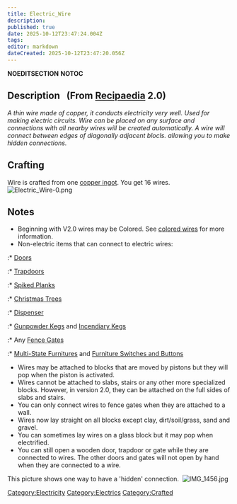 ```yaml
---
title: Electric_Wire
description: 
published: true
date: 2025-10-12T23:47:24.004Z
tags: 
editor: markdown
dateCreated: 2025-10-12T23:47:20.056Z
---
```


__NOEDITSECTION__ __NOTOC__

## Description   (From [Recipaedia](Recipaedia "wikilink") 2.0)

*A thin wire made of copper, it conducts electricity very well. Used for
making electric circuits. Wire can be placed on any surface and
connections with all nearby wires will be created automatically. A wire
will connect between edges of diagonally adjacent blocls. allowing you
to make hidden connections.*

## Crafting

Wire is crafted from one [copper ingot](copper_Ingot "wikilink"). You
get 16 wires. ![Electric_Wire-0.png](Electric_Wire-0.png
"Electric_Wire-0.png")

## Notes

  - Beginning with V2.0 wires may be Colored. See [colored
    wires](Colored_Electric_Wire "wikilink") for more information.
  - Non-electric items that can connect to electric wires:

:\* [Doors](Wooden_Door "wikilink")

:\* [Trapdoors](Wooden_Trapdoor "wikilink")

:\* [Spiked Planks](Spiked_Plank "wikilink")

:\* [Christmas Trees](Christmas_tree "wikilink")

:\* [Dispenser](Dispenser "wikilink")

:\* [Gunpowder Kegs](Gunpowder_Kegs "wikilink") and [Incendiary
Kegs](Incendiary_Kegs "wikilink")

:\* Any [Fence Gates](Wooden_Fence_Gate "wikilink")

:\* [Multi-State
Furnitures](Advanced_Furniture#Interactive_Furniture "wikilink") and
[Furniture Switches and
Buttons](Advanced_Furniture#Furniture_Switches_and_Furniture_Buttons "wikilink")

  - Wires may be attached to blocks that are moved by pistons but they
    will pop when the piston is activated.
  - Wires cannot be attached to slabs, stairs or any other more
    specialized blocks. However, in version 2.0, they can be attached on
    the full sides of slabs and stairs.
  - You can only connect wires to fence gates when they are attached to
    a wall.
  - Wires now lay straight on all blocks except clay, dirt/soil/grass,
    sand and gravel.
  - You can sometimes lay wires on a glass block but it may pop when
    electrified.
  - You can still open a wooden door, trapdoor or gate while they are
    connected to wires. The other doors and gates will not open by hand
    when they are connected to a wire.

This picture shows one way to have a 'hidden' connection. 
![IMG_1456.jpg](IMG_1456.jpg "IMG_1456.jpg")

[Category:Electricity](Category:Electricity "wikilink")
[Category:Electrics](Category:Electrics "wikilink")
[Category:Crafted](Category:Crafted "wikilink")